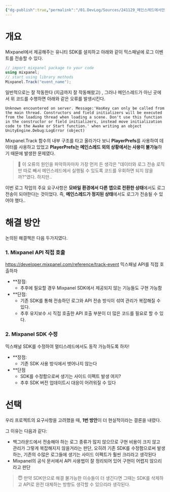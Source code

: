 ```yaml
---
{"dg-publish":true,"permalink":"/01.DevLog/Sources/241129_메인스레드에서만 실행 가능한 Mixpanel SDK 문제 해결하기/","noteIcon":"","created":"2024-11-29T21:03:48.000+09:00","updated":"2025-07-20T02:49:56.113+09:00"}
---
```


# 개요
Mixpanel에서 제공해주는 유니티 SDK를 설치하고 아래와 같이 믹스패널에 로그 이벤트를 전송할 수 있다.
``` C#
// import mixpanel package to your code
using mixpanel; 
// start using library methods
Mixpanel.Track("event_name");
```
일반적으로는 잘 작동한다 (지금까지 잘 작동해왔고) , 그러나 메인스레드가 아닌 곳에서 위 코드를 수행하면 아래와 같은 오류를 발생시킨다.
```
Unknown encountered on server. Message:'HasKey can only be called from the main thread. Constructors and field initializers will be executed from the loading thread when loading a scene. Don't use this function in the constructor or field initializers, instead move initialization code to the Awake or Start function.' when writing an object UnityEngine.Debug:LogError (object) 
```
Mixpanel.Track 함수의 내부 구조를 타고 올라가다 보니 **PlayerPrefs**를 사용하여 데이터를 사용하고 있었고 **PlayerPrefs는 메인스레드 외의 상황에서는 사용이 불가능**하기 때문에 발생한 문제였다.

> 🤔 이 오류의 원인을 파악하자마자 가장 먼저 든 생각은 "데이터와 로그 전송 로직만 따로 빼서 메인스레드에서 실행될 수 있도록 코드를 우회하면 되지 않을까?"였다. 하지만..

이번 로그 작업의 주요 요구사항은 **모바일 환경에서 다른 앱으로 전환한 상태**에서도 로그 전송이 되야한다는 것이었다. 즉, **메인스레드가 정지된 상태**에서도 로그가 전송될 수 있어야 했다..

# 해결 방안

논의된 해결책은 다음 두가지였다.

### 1. Mixpanel API 직접 호출
https://developer.mixpanel.com/reference/track-event
믹스패널 API를 직접 호출하자
- **장점:
    - 추후에 필요할 경우 Mixpanel SDK에서 제공되지 않는 기능들도 구현 가능함
- **단점:
    - 기존 SDK를 통해 전송하던 로그와 API 전송 방식이 섞여 관리가 복잡해질 수 있다.
    - 추후 유지보수 시 직접 호출한 API 호출 부분이 더 많은 코드를 필요로 할 수 있다.

### 2. Mixpanel SDK 수정
믹스패널 SDK를 수정하여 멀티스레드에서도 동작 가능하도록 하자!
* **장점:
	* 기존 SDK 사용 방식에서 벗어나지 않는다
* **단점
	* SDK를 수정함으로써 생기는 사이드 이펙트 발생 여지?
	* 추후 SDK 버전 업데이트시 대응이 어려워질 수 있다

# 선택

우리 프로젝트의 요구사항을 고려했을 때, **1번 방안**이 더 현실적이라는 결론을 내렸다.

그 이유는 다음과 같다:
- 백그라운드에서 전송해야 하는 로그 종류가 많지 않으므로 구현 비용이 크지 않고 관리가 그렇게 복잡해지지 않을거라는 판단, 오히려 기존 SDK를 수정함으로써 발생하는, 기존의 수많은 로그들에 생기는 사이드 이펙트가 훨씬 크리라고 생각된다
- Mixpanel의 공식 문서에서 API 사용법이 잘 정리되어 있어 구현이 어렵지 않으리라고 판단

> 😇 만약 SDK만으로 해결 불가능한 이슈들이 더 생긴다면 그때는 SDK를 삭제하고 API로 완전 대체하는 방향도 생각할 수 있으리라 생각된다.
